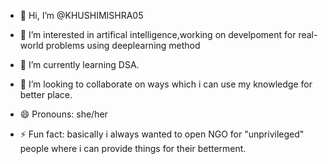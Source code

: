 - 👋 Hi, I’m @KHUSHIMISHRA05
- 👀 I’m interested in artifical intelligence,working on develpoment for real-world problems using deeplearning method
- 🌱 I’m currently learning DSA.
- 💞️ I’m looking to collaborate on ways which i can use my knowledge for better place.

- 😄 Pronouns: she/her
- ⚡ Fun fact: basically i always wanted to open NGO for "unprivileged" people where i can provide things for their betterment.

<!---
KHUSHIMISHRA05/KHUSHIMISHRA05 is a ✨ special ✨ repository because its `README.md` (this file) appears on your GitHub profile.
You can click the Preview link to take a look at your changes.
--->
